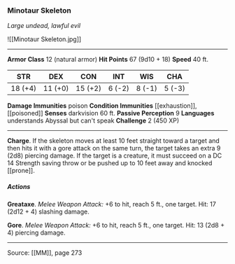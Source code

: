 ### Minotaur Skeleton
_Large undead, lawful evil_

![[Minotaur Skeleton.jpg]]




---

**Armor Class** 12 (natural armor)
**Hit Points** 67 (9d10 + 18)
**Speed** 40 ft.

| STR     | DEX     | CON     | INT     | WIS     | CHA     |
|---------|---------|---------|---------|---------|---------|
| 18 (+4) | 11 (+0) | 15 (+2) | 6 (-2) | 8 (-1) | 5 (-3) |

**Damage Immunities** poison
**Condition Immunities** [[exhaustion]], [[poisoned]]
**Senses** darkvision 60 ft.
**Passive Perception** 9
**Languages** understands Abyssal but can't speak
**Challenge** 2 (450 XP)

---

**Charge**. If the skeleton moves at least 10 feet straight toward a target and then hits it with a gore attack on the same turn, the target takes an extra 9 (2d8) piercing damage. If the target is a creature, it must succeed on a DC 14 Strength saving throw or be pushed up to 10 feet away and knocked [[prone]].

##### Actions
**Greataxe**. _Melee Weapon Attack:_ +6 to hit, reach 5 ft., one target. Hit: 17 (2d12 + 4) slashing damage.

**Gore**. _Melee Weapon Attack:_ +6 to hit, reach 5 ft., one target. Hit: 13 (2d8 + 4) piercing damage.


---

Source: [[MM]], page 273